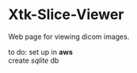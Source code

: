 Xtk-Slice-Viewer
================

Web page for viewing dicom images.

to do:
set up in **aws**  
create *sqlite* db  
